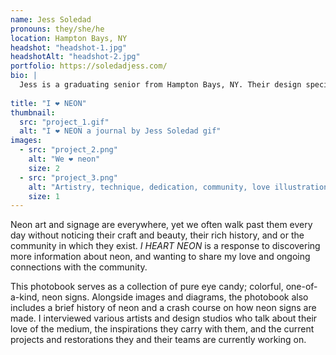 ```yaml
---
name: Jess Soledad
pronouns: they/she/he
location: Hampton Bays, NY
headshot: "headshot-1.jpg"
headshotAlt: "headshot-2.jpg"
portfolio: https://soledadjess.com/
bio: |
  Jess is a graduating senior from Hampton Bays, NY. Their design specialties include illustrations, type design, and branding, all appearing in their thesis project. They take inspiration from whatever interests them at the moment, which is currently J-pop and video games. Whenever they aren't pulling all-nighters, Jess enjoys making jewelry, drawing their original characters, and discovering new music!
  
title: "I ❤︎ NEON"
thumbnail:
  src: "project_1.gif"
  alt: "I ❤︎ NEON a journal by Jess Soledad gif"
images:
  - src: "project_2.png"
    alt: "We ❤︎ neon"
    size: 2
  - src: "project_3.png"
    alt: "Artistry, technique, dedication, community, love illustration"
    size: 1
---
```


Neon art and signage are everywhere, yet we often walk past them every day without noticing their craft and beauty, their rich history, and or the community in which they exist. _I HEART NEON_ is a response to discovering more information about neon, and wanting to share my love and ongoing connections with the community.

This photobook serves as a collection of pure eye candy; colorful, one-of-a-kind, neon signs. Alongside images and diagrams, the photobook also includes a brief history of neon and a crash course on how neon signs are made. I interviewed various artists and design studios who talk about their love of the medium, the inspirations they carry with them, and the current projects and restorations they and their teams are currently working on.
